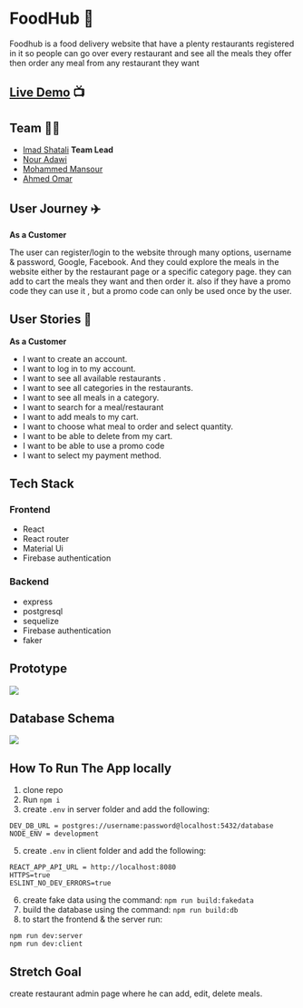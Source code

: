 # FoodHub 🍔

Foodhub is a food delivery website that have a plenty restaurants registered in it so people can go over every restaurant and see all the meals they offer then order any meal from any restaurant they want

## [Live Demo](http://food-hub-gsg.herokuapp.com/) 📺

## Team :woman_technologist:

- [Imad Shatali](https://github.com/Amoodaa) **Team Lead**
- [Nour Adawi](https://github.com/NourAdawi)
- [Mohammed Mansour](https://github.com/M7Mansour)
- [Ahmed Omar](https://github.com/Ahmad-Omar)

## User Journey :airplane:

**As a Customer**

The user can register/login to the website through many options, username & password, Google, Facebook. And they could explore the meals in the website either by the restaurant page or a specific category page. they can add to cart the meals they want and then order it. also if they have a promo code they can use it , but a promo code can only be used once by the user.

## User Stories :open_book:

**As a Customer**

- I want to create an account.
- I want to log in to my account.
- I want to see all available restaurants .
- I want to see all categories in the restaurants.
- I want to see all meals in a category.
- I want to search for a meal/restaurant
- I want to add meals to my cart.
- I want to choose what meal to order and select quantity.
- I want to be able to delete from my cart.
- I want to be able to use a promo code
- I want to select my payment method.

## Tech Stack

### Frontend

- React
- React router
- Material Ui
- Firebase authentication

### Backend

- express
- postgresql
- sequelize
- Firebase authentication
- faker

## Prototype

![](https://i.imgur.com/5hUlSS0.png)

## Database Schema

![](https://drive.google.com/file/d/13-77sORbvcnxeFzk-UiicnpAtOFHkRk0/view)

## How To Run The App locally

1. clone repo
2. Run `npm i`
3. create `.env` in server folder and add the following:

```
DEV_DB_URL = postgres://username:password@localhost:5432/database
NODE_ENV = development
```

5. create `.env` in client folder and add the following:

```
REACT_APP_API_URL = http://localhost:8080
HTTPS=true
ESLINT_NO_DEV_ERRORS=true
```

6. create fake data using the command: `npm run build:fakedata `
7. build the database using the command: `npm run build:db`
8. to start the frontend & the server run:

```
npm run dev:server
npm run dev:client
```

## Stretch Goal

create restaurant admin page where he can add, edit, delete meals.
